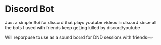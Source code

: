 # Discord Bot

Just a simple Bot for discord that plays youtube videos in discord since all the bots I used with friends keep getting killed by discord/youtube

Will reporpuse to use as a sound board for DND sessions with friends~~
